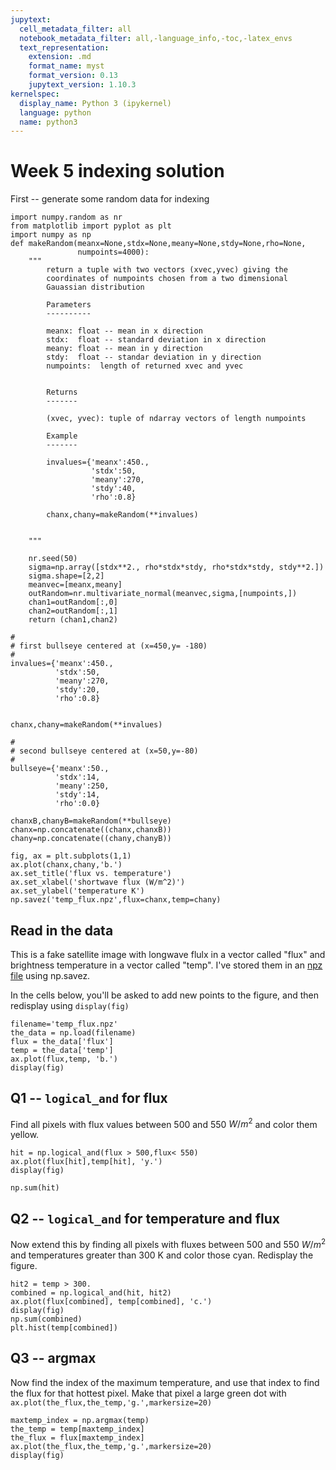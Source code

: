 ```yaml
---
jupytext:
  cell_metadata_filter: all
  notebook_metadata_filter: all,-language_info,-toc,-latex_envs
  text_representation:
    extension: .md
    format_name: myst
    format_version: 0.13
    jupytext_version: 1.10.3
kernelspec:
  display_name: Python 3 (ipykernel)
  language: python
  name: python3
---
```


# Week 5 indexing solution

First -- generate some random data for indexing

```{code-cell} ipython3
import numpy.random as nr
from matplotlib import pyplot as plt
import numpy as np
def makeRandom(meanx=None,stdx=None,meany=None,stdy=None,rho=None,
               numpoints=4000):
    """
        return a tuple with two vectors (xvec,yvec) giving the
        coordinates of numpoints chosen from a two dimensional
        Gauassian distribution

        Parameters
        ----------

        meanx: float -- mean in x direction
        stdx:  float -- standard deviation in x direction
        meany: float -- mean in y direction
        stdy:  float -- standar deviation in y direction
        numpoints:  length of returned xvec and yvec
        

        Returns
        -------

        (xvec, yvec): tuple of ndarray vectors of length numpoints

        Example
        -------

        invalues={'meanx':450.,
                  'stdx':50,
                  'meany':270,
                  'stdy':40,
                  'rho':0.8}

        chanx,chany=makeRandom(**invalues)
        

    """
 
    nr.seed(50)
    sigma=np.array([stdx**2., rho*stdx*stdy, rho*stdx*stdy, stdy**2.])
    sigma.shape=[2,2]
    meanvec=[meanx,meany]
    outRandom=nr.multivariate_normal(meanvec,sigma,[numpoints,])
    chan1=outRandom[:,0]
    chan2=outRandom[:,1]
    return (chan1,chan2)
```

```{code-cell} ipython3
#
# first bullseye centered at (x=450,y= -180)
#
invalues={'meanx':450.,
          'stdx':50,
          'meany':270,
          'stdy':20,
          'rho':0.8}


chanx,chany=makeRandom(**invalues)

#
# second bullseye centered at (x=50,y=-80)
#
bullseye={'meanx':50.,
          'stdx':14,
          'meany':250,
          'stdy':14,
          'rho':0.0}

chanxB,chanyB=makeRandom(**bullseye)
chanx=np.concatenate((chanx,chanxB))
chany=np.concatenate((chany,chanyB))
```

```{code-cell} ipython3
fig, ax = plt.subplots(1,1)
ax.plot(chanx,chany,'b.')
ax.set_title('flux vs. temperature')
ax.set_xlabel('shortwave flux (W/m^2)')
ax.set_ylabel('temperature K')
np.savez('temp_flux.npz',flux=chanx,temp=chany)
```

## Read in the data

This is a fake satellite image with longwave flulx in a vector called "flux" and brightness temperature in a vector called "temp".  I've stored them in an [npz file](https://numpy.org/doc/stable/reference/generated/numpy.savez.html) using np.savez.

In the cells below, you'll be asked to add new points to the figure, and then
redisplay using `display(fig)`

```{code-cell} ipython3
filename='temp_flux.npz'
the_data = np.load(filename)
flux = the_data['flux']
temp = the_data['temp']
ax.plot(flux,temp, 'b.')
display(fig)
```

## Q1 -- `logical_and` for flux

Find all pixels with flux values between 500 and 550 $W/m^2$ and color them yellow.

```{code-cell} ipython3
hit = np.logical_and(flux > 500,flux< 550)
ax.plot(flux[hit],temp[hit], 'y.')
display(fig)
```

```{code-cell} ipython3
np.sum(hit)
```

## Q2 -- `logical_and` for temperature and flux

Now extend this by finding all pixels with fluxes between 500 and 550 $W/m^2$
and temperatures greater than 300 K and color those cyan.  Redisplay the figure.

```{code-cell} ipython3
hit2 = temp > 300.
combined = np.logical_and(hit, hit2)
ax.plot(flux[combined], temp[combined], 'c.')
display(fig)
np.sum(combined)
plt.hist(temp[combined])
```

## Q3 -- argmax

Now find the index of the maximum temperature, and use that index to find the flux for that hottest pixel.
Make that pixel a large green dot with `ax.plot(the_flux,the_temp,'g.',markersize=20)`

```{code-cell} ipython3
maxtemp_index = np.argmax(temp)
the_temp = temp[maxtemp_index]
the_flux = flux[maxtemp_index]
ax.plot(the_flux,the_temp,'g.',markersize=20)
display(fig)
```
